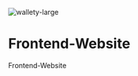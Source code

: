 ![wallety-large](https://user-images.githubusercontent.com/90644448/166236344-3916f7bb-3ae4-4c8b-b609-7fb43dbd0bbe.png)
# Frontend-Website
Frontend-Website

